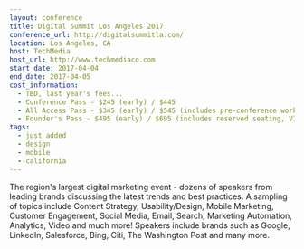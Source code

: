 ```yaml
---
layout: conference
title: Digital Summit Los Angeles 2017
conference_url: http://digitalsummitla.com/
location: Los Angeles, CA
host: TechMedia
host_url: http://www.techmediaco.com
start_date: 2017-04-04
end_date: 2017-04-05
cost_information:
  - TBD, last year's fees...
  - Conference Pass - $245 (early) / $445
  - All Access Pass - $345 (early) / $545 (includes pre-conference workshops and lunch)
  - Founder's Pass - $495 (early) / $695 (includes reserved seating, VIP lounge access, and keynote meet & greet)
tags:
  - just added
  - design
  - mobile
  - california
---
```


The region's largest digital marketing event - dozens of speakers from leading brands discussing the latest trends and best practices. A sampling of topics include Content Strategy, Usability/Design, Mobile Marketing, Customer Engagement, Social Media, Email, Search, Marketing Automation, Analytics, Video and much more! Speakers include brands such as Google, LinkedIn, Salesforce, Bing, Citi, The Washington Post and many more.
